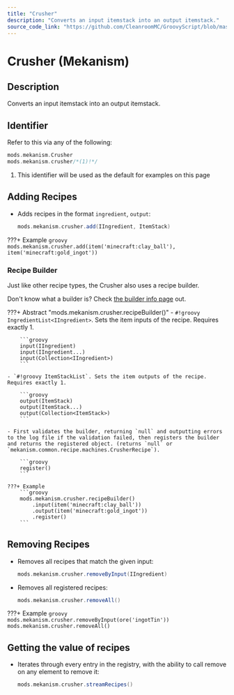```yaml
---
title: "Crusher"
description: "Converts an input itemstack into an output itemstack."
source_code_link: "https://github.com/CleanroomMC/GroovyScript/blob/master/src/main/java/com/cleanroommc/groovyscript/compat/mods/mekanism/Crusher.java"
---
```


# Crusher (Mekanism)

## Description

Converts an input itemstack into an output itemstack.

## Identifier

Refer to this via any of the following:

```groovy hl_lines="2"
mods.mekanism.Crusher
mods.mekanism.crusher/*(1)!*/
```

1. This identifier will be used as the default for examples on this page

## Adding Recipes

- Adds recipes in the format `ingredient`, `output`:

    ```groovy
    mods.mekanism.crusher.add(IIngredient, ItemStack)
    ```

???+ Example
    ```groovy
    mods.mekanism.crusher.add(item('minecraft:clay_ball'), item('minecraft:gold_ingot'))
    ```

### Recipe Builder

Just like other recipe types, the Crusher also uses a recipe builder.

Don't know what a builder is? Check [the builder info page](../../../groovy/builder.md) out.

???+ Abstract "mods.mekanism.crusher.recipeBuilder()"
    - `#!groovy IngredientList<IIngredient>`. Sets the item inputs of the recipe. Requires exactly 1.

        ```groovy
        input(IIngredient)
        input(IIngredient...)
        input(Collection<IIngredient>)
        ```

    - `#!groovy ItemStackList`. Sets the item outputs of the recipe. Requires exactly 1.

        ```groovy
        output(ItemStack)
        output(ItemStack...)
        output(Collection<ItemStack>)
        ```

    - First validates the builder, returning `null` and outputting errors to the log file if the validation failed, then registers the builder and returns the registered object. (returns `null` or `mekanism.common.recipe.machines.CrusherRecipe`).

        ```groovy
        register()
        ```

    ???+ Example
        ```groovy
        mods.mekanism.crusher.recipeBuilder()
            .input(item('minecraft:clay_ball'))
            .output(item('minecraft:gold_ingot'))
            .register()
        ```



## Removing Recipes

- Removes all recipes that match the given input:

    ```groovy
    mods.mekanism.crusher.removeByInput(IIngredient)
    ```

- Removes all registered recipes:

    ```groovy
    mods.mekanism.crusher.removeAll()
    ```

???+ Example
    ```groovy
    mods.mekanism.crusher.removeByInput(ore('ingotTin'))
    mods.mekanism.crusher.removeAll()
    ```

## Getting the value of recipes

- Iterates through every entry in the registry, with the ability to call remove on any element to remove it:

    ```groovy
    mods.mekanism.crusher.streamRecipes()
    ```
